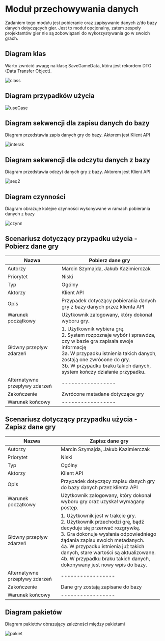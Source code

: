 # Moduł przechowywania danych


Zadaniem tego modułu jest pobieranie oraz zapisywanie danych z/do bazy danych dotyczących gier. Jest to moduł opcjonalny, zatem zespoły projektantów gier nie są zobowiązani do wykorzystywania go w swoich grach.


## Diagram klas

Warto zwrócić uwagę na klasę SaveGameData, która jest rekordem DTO (Data Transfer Object).


![class](https://gist.github.com/assets/126806633/43bea5aa-6faa-4730-ab04-42895eed3d3b)



## Diagram przypadków użycia

![useCase](https://gist.github.com/assets/126806633/7b8237d5-7a6d-4aca-810e-6419fc0f9225)



## Diagram sekwencji dla zapisu danych do bazy
Diagram przedstawia zapis danych gry do bazy. Aktorem jest Klient API

![interak](https://gist.github.com/assets/126806633/80714ed3-3bf0-4d47-bae6-1854fee507f5)

## Diagram sekwencji dla odczytu danych z bazy
Diagram przedstawia odczyt danych gry z bazy. Aktorem jest Klient API

![seq2](https://gist.github.com/assets/126806633/dd8f519d-8009-459e-8449-6d74fbd4c06e)



## Diagram czynności

Diagram obrazuje kolejne czynności wykonywane w ramach pobierania danych z bazy

![czynn](https://gist.github.com/assets/126806633/62547278-7d47-48a6-b48f-6a04ce2eba9e)



## Scenariusz dotyczący przypadku użycia - Pobierz dane gry

| Nazwa                          | Pobierz dane gry                                                                                                                                                                                                                                                            |
|--------------------------------|-----------------------------------------------------------------------------------------------------------------------------------------------------------------------------------------------------------------------------------------------------------------------------|
| Autorzy                        | Marcin Szymajda, Jakub Kazimierczak                                                                                                                                                                                                                                         |
| Priorytet                      | Niski                                                                                                                                                                                                                                                                       |
| Typ                            | Ogólny                                                                                                                                                                                                                                                                      |
| Aktorzy                        | Klient API                                                                                                                                                                                                                                                                  |
| Opis                           | Przypadek dotyczący pobierania danych gry z bazy danych przez klienta API                                                                                                                                                                                                   |
| Warunek początkowy             | Użytkownik zalogowany, który dokonał wyboru gry.                                                                                                                                                                                                                            |
| Główny przepływ zdarzeń        | 1. Użytkownik wybiera grę. <br/> 2. System rozpoznaje wybór i sprawdza, czy w bazie gra zapisała swoje informację <br/> 3a. W przypadku istnienia takich danych, zostają one zwrócone do gry. <br/> 3b. W przypadku braku takich danych, system kończy działanie przypadku. |
| Alternatywne przepływy zdarzeń | -----------------                                                                                                                                                                                                                                                           |
| Zakończenie                    | Zwrócone metadane dotyczące gry                                                                                                                                                                                                                                             |
| Warunek końcowy                | -----------------                                                                                                                                                                                                                                                           |

## Scenariusz dotyczący przypadku użycia - Zapisz dane gry

| Nazwa                          | Zapisz dane gry                                                                                                                                                                                                                                                                                                                                              |
|--------------------------------|--------------------------------------------------------------------------------------------------------------------------------------------------------------------------------------------------------------------------------------------------------------------------------------------------------------------------------------------------------------|
| Autorzy                        | Marcin Szymajda, Jakub Kazimierczak                                                                                                                                                                                                                                                                                                                          |
| Priorytet                      | Niski                                                                                                                                                                                                                                                                                                                                                        |
| Typ                            | Ogólny                                                                                                                                                                                                                                                                                                                                                       |
| Aktorzy                        | Klient API                                                                                                                                                                                                                                                                                                                                                   |
| Opis                           | Przypadek dotyczący zapisu danych gry do bazy danych przez klienta API                                                                                                                                                                                                                                                                                       |
| Warunek początkowy             | Użytkownik zalogowany, który dokonał wyboru gry oraz uzyskał wymagany postęp.                                                                                                                                                                                                                                                                                |
| Główny przepływ zdarzeń        | 1. Użytkownik jest w trakcie gry. <br/> 2. Użytkownik przechodzi grę, bądź decyduje się przerwać rozgrywkę. <br/> 3. Gra dokonuje wysłania odpowiedniego żądania zapisu swoich metadanych. <br/> 4a. W przypadku istnienia już takich danych, stare wartości są aktualizowane. <br/> 4b. W przypadku braku takich danych, dokonywany jest nowy wpis do bazy. |
| Alternatywne przepływy zdarzeń | -----------------                                                                                                                                                                                                                                                                                                                                            |
| Zakończenie                    | Dane gry zostają zapisane do bazy                                                                                                                                                                                                                                                                                                                            |
| Warunek końcowy                | -----------------                                                                                                                                                                                                                                                                                                                                            |


## Diagram pakietów

Diagram pakietów obrazujący zależności między pakietami


![pakiet](https://gist.github.com/assets/126806633/0877b6ae-3cdf-447e-bd89-2b42a3d780e2)
